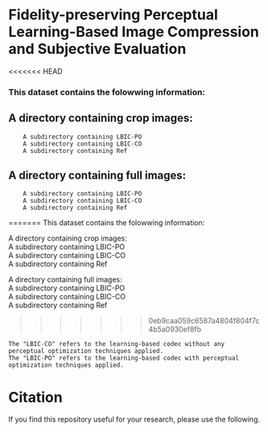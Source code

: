 # Fidelity-preserving Perceptual Learning-Based Image Compression and Subjective Evaluation

<<<<<<< HEAD
### This dataset contains the folowwing information:

   ## A directory containing crop images:
        A subdirectory containing LBIC-PO
        A subdirectory containing LBIC-CO  
        A subdirectory containing Ref  
        
   ## A directory containing full images:
        A subdirectory containing LBIC-PO
        A subdirectory containing LBIC-CO  
        A subdirectory containing Ref    
=======
This dataset contains the folowwing information:

   A directory containing crop images:
        <br /> A subdirectory containing LBIC-PO
        <br /> A subdirectory containing LBIC-CO  
         A subdirectory containing Ref  
        
   A directory containing full images:
        <br /> A subdirectory containing LBIC-PO
        <br /> A subdirectory containing LBIC-CO  
         A subdirectory containing Ref    
>>>>>>> 0eb9caa059c6587a4804f804f7c4b5a0930ef8fb

    The "LBIC-CO" refers to the learning-based codec without any perceptual optimization techniques applied.
    The "LBIC-PO" refers to the learning-based codec with perceptual optimization techniques applied.


# Citation

If you find this repository useful for your research, please use the following.